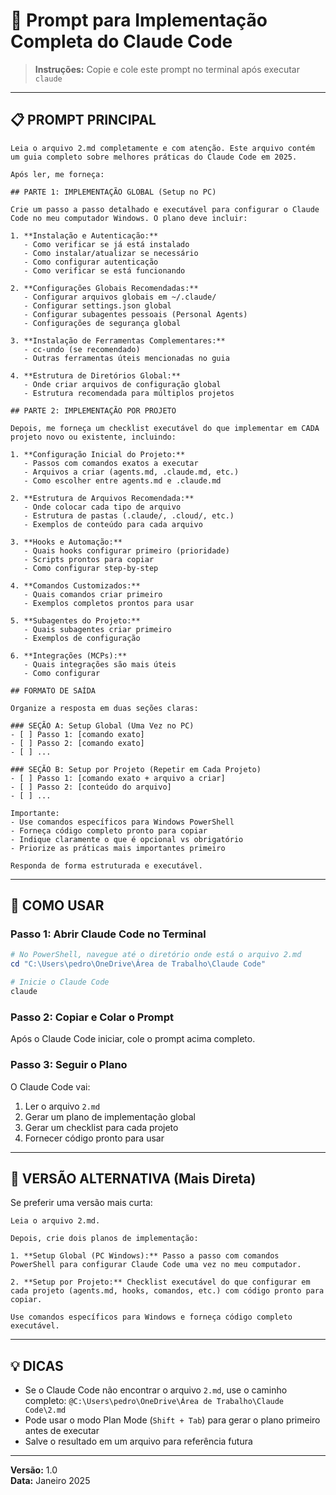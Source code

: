 # 🚀 Prompt para Implementação Completa do Claude Code

> **Instruções:** Copie e cole este prompt no terminal após executar `claude`

---

## 📋 PROMPT PRINCIPAL

```
Leia o arquivo 2.md completamente e com atenção. Este arquivo contém um guia completo sobre melhores práticas do Claude Code em 2025.

Após ler, me forneça:

## PARTE 1: IMPLEMENTAÇÃO GLOBAL (Setup no PC)

Crie um passo a passo detalhado e executável para configurar o Claude Code no meu computador Windows. O plano deve incluir:

1. **Instalação e Autenticação:**
   - Como verificar se já está instalado
   - Como instalar/atualizar se necessário
   - Como configurar autenticação
   - Como verificar se está funcionando

2. **Configurações Globais Recomendadas:**
   - Configurar arquivos globais em ~/.claude/
   - Configurar settings.json global
   - Configurar subagentes pessoais (Personal Agents)
   - Configurações de segurança global

3. **Instalação de Ferramentas Complementares:**
   - cc-undo (se recomendado)
   - Outras ferramentas úteis mencionadas no guia

4. **Estrutura de Diretórios Global:**
   - Onde criar arquivos de configuração global
   - Estrutura recomendada para múltiplos projetos

## PARTE 2: IMPLEMENTAÇÃO POR PROJETO

Depois, me forneça um checklist executável do que implementar em CADA projeto novo ou existente, incluindo:

1. **Configuração Inicial do Projeto:**
   - Passos com comandos exatos a executar
   - Arquivos a criar (agents.md, .claude.md, etc.)
   - Como escolher entre agents.md e .claude.md

2. **Estrutura de Arquivos Recomendada:**
   - Onde colocar cada tipo de arquivo
   - Estrutura de pastas (.claude/, .cloud/, etc.)
   - Exemplos de conteúdo para cada arquivo

3. **Hooks e Automação:**
   - Quais hooks configurar primeiro (prioridade)
   - Scripts prontos para copiar
   - Como configurar step-by-step

4. **Comandos Customizados:**
   - Quais comandos criar primeiro
   - Exemplos completos prontos para usar

5. **Subagentes do Projeto:**
   - Quais subagentes criar primeiro
   - Exemplos de configuração

6. **Integrações (MCPs):**
   - Quais integrações são mais úteis
   - Como configurar

## FORMATO DE SAÍDA

Organize a resposta em duas seções claras:

### SEÇÃO A: Setup Global (Uma Vez no PC)
- [ ] Passo 1: [comando exato]
- [ ] Passo 2: [comando exato]
- [ ] ...

### SEÇÃO B: Setup por Projeto (Repetir em Cada Projeto)
- [ ] Passo 1: [comando exato + arquivo a criar]
- [ ] Passo 2: [conteúdo do arquivo]
- [ ] ...

Importante:
- Use comandos específicos para Windows PowerShell
- Forneça código completo pronto para copiar
- Indique claramente o que é opcional vs obrigatório
- Priorize as práticas mais importantes primeiro

Responda de forma estruturada e executável.
```

---

## 🎯 COMO USAR

### Passo 1: Abrir Claude Code no Terminal

```powershell
# No PowerShell, navegue até o diretório onde está o arquivo 2.md
cd "C:\Users\pedro\OneDrive\Área de Trabalho\Claude Code"

# Inicie o Claude Code
claude
```

### Passo 2: Copiar e Colar o Prompt

Após o Claude Code iniciar, cole o prompt acima completo.

### Passo 3: Seguir o Plano

O Claude Code vai:
1. Ler o arquivo `2.md`
2. Gerar um plano de implementação global
3. Gerar um checklist para cada projeto
4. Fornecer código pronto para usar

---

## 📝 VERSÃO ALTERNATIVA (Mais Direta)

Se preferir uma versão mais curta:

```
Leia o arquivo 2.md. 

Depois, crie dois planos de implementação:

1. **Setup Global (PC Windows):** Passo a passo com comandos PowerShell para configurar Claude Code uma vez no meu computador.

2. **Setup por Projeto:** Checklist executável do que configurar em cada projeto (agents.md, hooks, comandos, etc.) com código pronto para copiar.

Use comandos específicos para Windows e forneça código completo executável.
```

---

## 💡 DICAS

- Se o Claude Code não encontrar o arquivo `2.md`, use o caminho completo: `@C:\Users\pedro\OneDrive\Área de Trabalho\Claude Code\2.md`
- Pode usar o modo Plan Mode (`Shift + Tab`) para gerar o plano primeiro antes de executar
- Salve o resultado em um arquivo para referência futura

---

**Versão:** 1.0  
**Data:** Janeiro 2025

